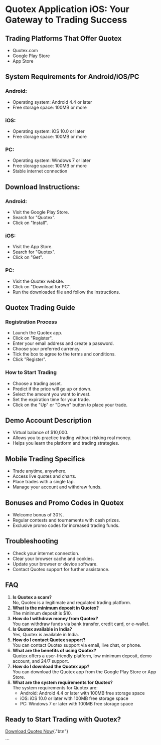 # Quotex Application iOS: Your Gateway to Trading Success

## Trading Platforms That Offer Quotex

-   Quotex.com
-   Google Play Store
-   App Store

## System Requirements for Android/iOS/PC

### Android:

-   Operating system: Android 4.4 or later
-   Free storage space: 100MB or more

### iOS:

-   Operating system: iOS 10.0 or later
-   Free storage space: 100MB or more

### PC:

-   Operating system: Windows 7 or later
-   Free storage space: 100MB or more
-   Stable internet connection

## Download Instructions:

### Android:

-   Visit the Google Play Store.
-   Search for "Quotex".
-   Click on "Install".

### iOS:

-   Visit the App Store.
-   Search for "Quotex".
-   Click on "Get".

### PC:

-   Visit the Quotex website.
-   Click on "Download for PC".
-   Run the downloaded file and follow the instructions.

## Quotex Trading Guide

### Registration Process

-   Launch the Quotex app.
-   Click on "Register".
-   Enter your email address and create a password.
-   Choose your preferred currency.
-   Tick the box to agree to the terms and conditions.
-   Click "Register".

### How to Start Trading

-   Choose a trading asset.
-   Predict if the price will go up or down.
-   Select the amount you want to invest.
-   Set the expiration time for your trade.
-   Click on the "Up" or "Down" button to place your trade.

## Demo Account Description

-   Virtual balance of \$10,000.
-   Allows you to practice trading without risking real money.
-   Helps you learn the platform and trading strategies.

## Mobile Trading Specifics

-   Trade anytime, anywhere.
-   Access live quotes and charts.
-   Place trades with a single tap.
-   Manage your account and withdraw funds.

## Bonuses and Promo Codes in Quotex

-   Welcome bonus of 30%.
-   Regular contests and tournaments with cash prizes.
-   Exclusive promo codes for increased trading funds.

## Troubleshooting

-   Check your internet connection.
-   Clear your browser cache and cookies.
-   Update your browser or device software.
-   Contact Quotex support for further assistance.

## FAQ

1.  **Is Quotex a scam?**\
    No, Quotex is a legitimate and regulated trading platform.
2.  **What is the minimum deposit in Quotex?**\
    The minimum deposit is \$10.
3.  **How do I withdraw money from Quotex?**\
    You can withdraw funds via bank transfer, credit card, or e-wallet.
4.  **Is Quotex available in India?**\
    Yes, Quotex is available in India.
5.  **How do I contact Quotex support?**\
    You can contact Quotex support via email, live chat, or phone.
6.  **What are the benefits of using Quotex?**\
    Quotex offers a user-friendly platform, low minimum deposit, demo
    account, and 24/7 support.
7.  **How do I download the Quotex app?**\
    You can download the Quotex app from the Google Play Store or App
    Store.
8.  **What are the system requirements for Quotex?**\
    The system requirements for Quotex are:
    -   Android: Android 4.4 or later with 100MB free storage space
    -   iOS: iOS 10.0 or later with 100MB free storage space
    -   PC: Windows 7 or later with 100MB free storage space

## Ready to Start Trading with Quotex?

[Download Quotex
Now](\%22https://traff.sbs/quotexonelink\%22){."btn"}

\`\`\`

